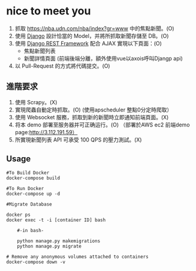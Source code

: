 # nice to meet you
1. 抓取 https://nba.udn.com/nba/index?gr=www 中的焦點新聞。(O)
2. 使用 [Django](https://www.djangoproject.com/) 設計恰當的 Model，并將所抓取新聞存儲至 DB。(O)
3. 使用 [Django REST Framework](http://www.django-rest-framework.org/) 配合 AJAX 實現以下頁面：(O)
	 * 焦點新聞列表
	 * 新聞詳情頁面
(前端後端分離，額外使用vue以axois呼叫Djangp api)
4. 以 Pull-Request 的方式將代碼提交。(O)

## 進階要求
1. 使用 Scrapy。(X)
2. 實現爬蟲自動定時抓取。(O)
(使用apscheduler 整點0分定時爬取）
3. 使用 Websocket 服務，抓取到新的新聞時立即通知前端頁面。(X)
4. 将本 demo 部署至服务器并可正确运行。(O)
（部署於AWS ec2 前端demo page:http://3.112.191.59）
5. 所實現新聞列表 API 可承受 100 QPS 的壓力測試。(X)
	
## Usage

```shell
#To Build Docker
docker-compose build

#To Run Docker
docker-compose up -d

#Migrate Database

docker ps
docker exec -t -i [container ID] bash

	#-in bash-
	
	python manage.py makemigrations
	python manage.py migrate
	
# Remove any anonymous volumes attached to containers
docker-compose down -v
```
